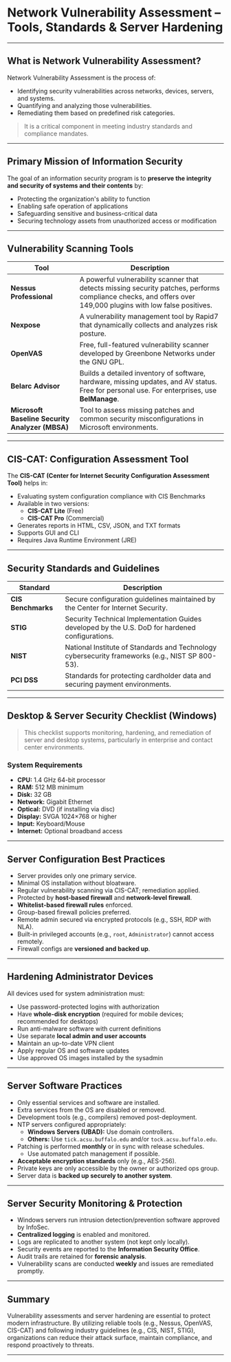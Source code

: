 # Network Vulnerability Assessment – Tools, Standards & Server Hardening

---

## What is Network Vulnerability Assessment?

Network Vulnerability Assessment is the process of:
- Identifying security vulnerabilities across networks, devices, servers, and systems.
- Quantifying and analyzing those vulnerabilities.
- Remediating them based on predefined risk categories.

> It is a critical component in meeting industry standards and compliance mandates.

---

## Primary Mission of Information Security

The goal of an information security program is to **preserve the integrity and security of systems and their contents** by:

- Protecting the organization's ability to function
- Enabling safe operation of applications
- Safeguarding sensitive and business-critical data
- Securing technology assets from unauthorized access or modification

---

## Vulnerability Scanning Tools

| Tool | Description |
|------|-------------|
| **Nessus Professional** | A powerful vulnerability scanner that detects missing security patches, performs compliance checks, and offers over 149,000 plugins with low false positives. |
| **Nexpose** | A vulnerability management tool by Rapid7 that dynamically collects and analyzes risk posture. |
| **OpenVAS** | Free, full-featured vulnerability scanner developed by Greenbone Networks under the GNU GPL. |
| **Belarc Advisor** | Builds a detailed inventory of software, hardware, missing updates, and AV status. Free for personal use. For enterprises, use **BelManage**. |
| **Microsoft Baseline Security Analyzer (MBSA)** | Tool to assess missing patches and common security misconfigurations in Microsoft environments. |

---

## CIS-CAT: Configuration Assessment Tool

The **CIS-CAT (Center for Internet Security Configuration Assessment Tool)** helps in:

- Evaluating system configuration compliance with CIS Benchmarks
- Available in two versions:
  - **CIS-CAT Lite** (Free)
  - **CIS-CAT Pro** (Commercial)
- Generates reports in HTML, CSV, JSON, and TXT formats
- Supports GUI and CLI
- Requires Java Runtime Environment (JRE)

---

## Security Standards and Guidelines

| Standard | Description |
|----------|-------------|
| **CIS Benchmarks** | Secure configuration guidelines maintained by the Center for Internet Security. |
| **STIG** | Security Technical Implementation Guides developed by the U.S. DoD for hardened configurations. |
| **NIST** | National Institute of Standards and Technology cybersecurity frameworks (e.g., NIST SP 800-53). |
| **PCI DSS** | Standards for protecting cardholder data and securing payment environments. |

---

## Desktop & Server Security Checklist (Windows)

> This checklist supports monitoring, hardening, and remediation of server and desktop systems, particularly in enterprise and contact center environments.

### System Requirements
- **CPU:** 1.4 GHz 64-bit processor  
- **RAM:** 512 MB minimum  
- **Disk:** 32 GB  
- **Network:** Gigabit Ethernet  
- **Optical:** DVD (if installing via disc)  
- **Display:** SVGA 1024×768 or higher  
- **Input:** Keyboard/Mouse  
- **Internet:** Optional broadband access

---

## Server Configuration Best Practices

- Server provides only one primary service.
- Minimal OS installation without bloatware.
- Regular vulnerability scanning via CIS-CAT; remediation applied.
- Protected by **host-based firewall** and **network-level firewall**.
- **Whitelist-based firewall rules** enforced.
- Group-based firewall policies preferred.
- Remote admin secured via encrypted protocols (e.g., SSH, RDP with NLA).
- Built-in privileged accounts (e.g., `root`, `Administrator`) cannot access remotely.
- Firewall configs are **versioned and backed up**.

---

## Hardening Administrator Devices

All devices used for system administration must:

- Use password-protected logins with authorization
- Have **whole-disk encryption** (required for mobile devices; recommended for desktops)
- Run anti-malware software with current definitions
- Use separate **local admin and user accounts**
- Maintain an up-to-date VPN client
- Apply regular OS and software updates
- Use approved OS images installed by the sysadmin

---

## Server Software Practices

- Only essential services and software are installed.
- Extra services from the OS are disabled or removed.
- Development tools (e.g., compilers) removed post-deployment.
- NTP servers configured appropriately:
  - **Windows Servers (UBAD):** Use domain controllers.
  - **Others:** Use `tick.acsu.buffalo.edu` and/or `tock.acsu.buffalo.edu`.
- Patching is performed **monthly** or in sync with release schedules.
  - Use automated patch management if possible.
- **Acceptable encryption standards** only (e.g., AES-256).
- Private keys are only accessible by the owner or authorized ops group.
- Server data is **backed up securely to another system**.

---

## Server Security Monitoring & Protection

- Windows servers run intrusion detection/prevention software approved by InfoSec.
- **Centralized logging** is enabled and monitored.
- Logs are replicated to another system (not kept only locally).
- Security events are reported to the **Information Security Office**.
- Audit trails are retained for **forensic analysis**.
- Vulnerability scans are conducted **weekly** and issues are remediated promptly.

---

## Summary

Vulnerability assessments and server hardening are essential to protect modern infrastructure. By utilizing reliable tools (e.g., Nessus, OpenVAS, CIS-CAT) and following industry guidelines (e.g., CIS, NIST, STIG), organizations can reduce their attack surface, maintain compliance, and respond proactively to threats.

---
